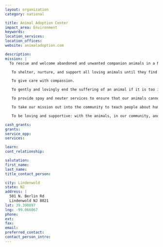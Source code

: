 ```yaml
---
layout: organization
category: national

title: Animal Adoption Center
impact_area: Environment
keywords: 
location_services: 
location_offices: 
website: animaladoption.com

description: 
mission: |
  To rescue and welcome abandoned and unwanted companion animals in a No-Kill environment.

   To shelter, nurture, and support all loving animals until they find their families and can leave us for safe, caring homes.

   To give care with compassion.

   To gently and lovingly end the suffering of an animal if it is too ill or injured to recover.

   To provide spay and neuter services to ensure that our animals cannot create other unwanted animals.

   To take our mission out into the community to teach people about humane treatment and kindness toward animals and the importance of spay/neutering.

   To be loving and supportive: with the animals, in our community, and to each other.

cash_grants: 
grants: 
service_opp: 
services: 

learn: 
cont_relationship: 

salutation: 
first_name: 
last_name: 
title_contact_person: 

city: Lindenwold
state: NJ
address: |
  501 N. Berlin Rd  
  Lindenwold NJ 8021
lat: 39.390897
lng: -99.066067
phone: 
ext: 
fax: 
email: 
preferred_contact: 
contact_person_intro: 
---
```

